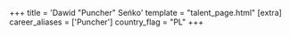 +++
title = 'Dawid "Puncher" Seńko'
template = "talent_page.html"
[extra]
career_aliases = ['Puncher']
country_flag = "PL"
+++
